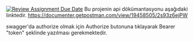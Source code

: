 [![Review Assignment Due Date](https://classroom.github.com/assets/deadline-readme-button-24ddc0f5d75046c5622901739e7c5dd533143b0c8e959d652212380cedb1ea36.svg)](https://classroom.github.com/a/EBv50WFu)
Bu projenin api dökümantasyonu aşağıdaki linktedir.
https://documenter.getpostman.com/view/19458505/2s93z6ejPW


swagger'da authorize olmak için Authorize butonuna tıklayarak  Bearer "token"    şeklinde yazılması gerekmektedir.
